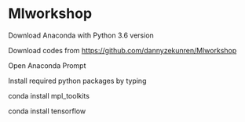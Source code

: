# Mlworkshop
Download Anaconda with Python 3.6 version

Download codes from 
 https://github.com/dannyzekunren/Mlworkshop

Open Anaconda Prompt

Install required python packages by typing

conda install mpl_toolkits


conda install tensorflow

